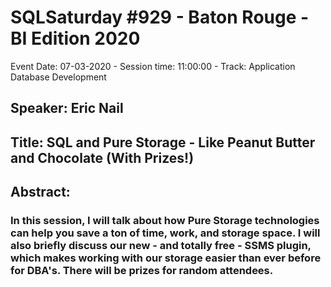 # SQLSaturday #929 - Baton Rouge - BI Edition 2020
Event Date: 07-03-2020 - Session time: 11:00:00 - Track: Application  Database Development
## Speaker: Eric Nail
## Title: SQL and Pure Storage - Like Peanut Butter and Chocolate (With Prizes!)
## Abstract:
### In this session, I will talk about how Pure Storage technologies can help you save a ton of time, work, and storage space.  I will also briefly discuss our new - and totally free - SSMS plugin, which makes working with our storage easier than ever before for DBA's.  There will be prizes for random attendees.
